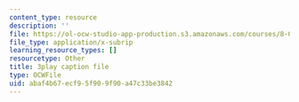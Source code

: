 ```yaml
---
content_type: resource
description: ''
file: https://ol-ocw-studio-app-production.s3.amazonaws.com/courses/8-01sc-classical-mechanics-fall-2016/abaf4b67ecf95f909f90a47c33be3842_0mGd0JUmgm8.vtt
file_type: application/x-subrip
learning_resource_types: []
resourcetype: Other
title: 3play caption file
type: OCWFile
uid: abaf4b67-ecf9-5f90-9f90-a47c33be3842
---
```

